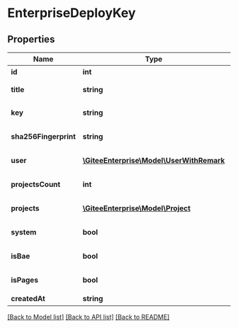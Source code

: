 # EnterpriseDeployKey

## Properties
Name | Type | Description | Notes
------------ | ------------- | ------------- | -------------
**id** | **int** | 部署公钥 id | [optional] 
**title** | **string** | 部署公钥 title | [optional] 
**key** | **string** | 部署公钥内容 | [optional] 
**sha256Fingerprint** | **string** | sha256 指纹 | [optional] 
**user** | [**\GiteeEnterprise\Model\UserWithRemark**](UserWithRemark.md) | 公钥的创建者 | [optional] 
**projectsCount** | **int** | 已部署仓库数量 | [optional] 
**projects** | [**\GiteeEnterprise\Model\Project**](Project.md) | 已部署的仓库 | [optional] 
**system** | **bool** | 是否是系统公钥 | [optional] 
**isBae** | **bool** | 是否是bae公钥 | [optional] 
**isPages** | **bool** | 是否是pages公钥 | [optional] 
**createdAt** | **string** | 创建时间 | [optional] 

[[Back to Model list]](../../README.md#documentation-for-models) [[Back to API list]](../../README.md#documentation-for-api-endpoints) [[Back to README]](../../README.md)


